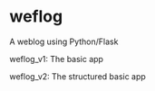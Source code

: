 # weflog
A weblog using Python/Flask

weflog_v1: The basic app

weflog_v2: The structured basic app
